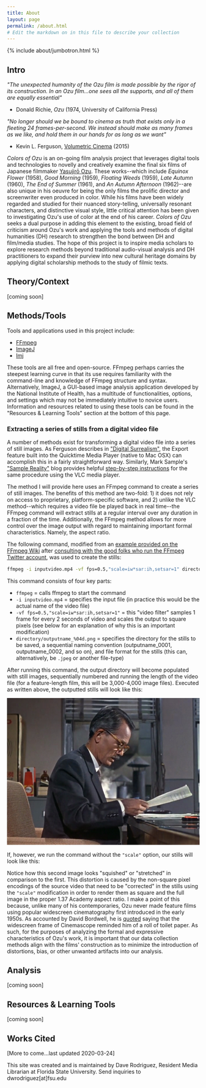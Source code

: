 ```yaml
---
title: About
layout: page
permalink: /about.html
# Edit the markdown on in this file to describe your collection
---
```


{% include about/jumbotron.html %}

## Intro


_"The unexpected humanity of the Ozu film is made possible by the rigor of its construction.
In an Ozu film...one sees all the supports, and all of them are equally essential"_
- Donald Richie, _Ozu_ (1974, University of California Press)

_"No longer should we be bound to cinema as truth that exists only in a fleeting 24 frames-per-second.
We instead should make as many frames as we like, and hold them in our hands for as long as we want"_
- Kevin L. Ferguson, [Volumetric Cinema](http://mediacommons.org/intransition/2015/03/10/volumetric-cinema) (2015)

_Colors of Ozu_ is an on-going film analysis project that leverages digital tools and technologies to novelly and creatively examine the final six films of Japanese filmmaker [Yasujirō Ozu](https://en.wikipedia.org/wiki/Yasujir%C5%8D_Ozu). These works--which include _Equinox Flower_ (1958), _Good Morning_ (1959), _Floating Weeds_ (1959), _Late Autumn_ (1960), _The End of Summer_ (1961), and _An Autumn Afternoon_ (1962)--are also unique in his oeuvre for being the only films the prolific director and screenwriter even produced in color. While his films have been widely regarded and studied for their nuanced story-telling, universally resonant characters, and distinctive visual style, little critical attention has been given to investigating Ozu's use of color at the end of his career. _Colors of Ozu_ seeks a dual purpose in adding this element to the existing, broad field of criticism around Ozu's work and applying the tools and methods of digital humanities (DH) research to strengthen the bond between DH and film/media studies. The hope of this project is to inspire media scholars to explore research methods beyond traditional audio-visual analysis and DH practitioners to expand their purview into new cultural heritage domains by applying digital scholarship methods to the study of filmic texts.


## Theory/Context


[coming soon]

## Methods/Tools


Tools and applications used in this project include:

  * [FFmpeg](https://www.ffmpeg.org/)
  * [ImageJ](https://imagej.nih.gov/ij/)
  * [Imj](http://www.zachwhalen.net/pg/imj/)

These tools are all free and open-source. FFmpeg perhaps carries the steepest learning curve in that its use requires familiarity with the command-line and knowledge of FFmpeg structure and syntax. Alternatively, ImageJ, a GUI-based image analysis application developed by the National Institute of Health, has a multitude of functionalities, options, and settings which may not be immediately intuitive to novice users. Information and resources related to using these tools can be found in the "Resources & Learning Tools" section at the bottom of this page.

### Extracting a series of stills from a digital video file

A number of methods exist for transforming a digital video file into a series of still images. As Ferguson describes in ["Digital Surrealism"](http://www.digitalhumanities.org/dhq/vol/11/1/000276/000276.html), the Export feature built into the Quicktime Media Player (native to Mac OSX) can accomplish this in a fairly straightforward way. Similarly, Mark Sample's ["Sample Reality"](https://www.samplereality.com/) blog provides helpful [step-by-step instructions](https://www.samplereality.com/2017/11/15/image-analysis/) for the same procedure using the VLC media player.

The method I will provide here uses an FFmpeg command to create a series of still images. The benefits of this method are two-fold: 1) it does not rely on access to proprietary, platform-specific software, and 2) unlike the VLC method--which requires a video file be played back in real time--the FFmpeg command will extract stills at a regular interval over any duration in a fraction of the time. Additionally, the FFmpeg method allows for more control over the image output with regard to maintaining important formal characteristics. Namely, the aspect ratio.

The following command, modified from an [example provided on the FFmpeg Wiki](https://trac.ffmpeg.org/wiki/Create%20a%20thumbnail%20image%20every%20X%20seconds%20of%20the%20video) after [consulting with the good folks who run the FFmpeg Twitter account](https://twitter.com/clavilux_of_FL/status/1239969705575636993), was used to create the stills:

```bash
ffmpeg -i inputvideo.mp4 -vf fps=0.5,"scale=iw*sar:ih,setsar=1" directory/outputname_%04d.png
```

This command consists of four key parts:

  * `ffmpeg` = calls ffmpeg to start the command
  * `-i inputvideo.mp4` = specifies the input file (in practice this would be the actual name of the video file)
  * `-vf fps=0.5,"scale=iw*sar:ih,setsar=1"` = this "video filter" samples 1 frame for every 2 seconds of video and scales the output to square pixels (see below for an explanation of why this is an important modification)
  * `directory/outputname_%04d.png` = specifies the directory for the stills to be saved, a sequential naming convention (outputname_0001, outputname_0002, and so on), and file format for the stills (this can, alternatively, be `.jpeg` or another file-type)

After running this command, the output directory will become populated with still images, sequentially numbered and running the length of the video file (for a feature-length film, this will be 3,000-4,000 image files). Executed as written above, the outputted stills will look like this:

![](_includes/image/aaa_square0090.jpg)

If, however, we run the command without the `"scale"` option, our stills will look like this:


Notice how this second image looks "squished" or "stretched" in comparison to the first. This distortion is caused by the non-square pixel encodings of the source video that need to be "corrected" in the stills using the `"scale"` modification in order to render them as square and the full image in the proper 1.37 Academy aspect ratio. I make a point of this because, unlike many of his contemporaries, Ozu never made feature films using popular widescreen cinematography first introduced in the early 1950s. As accounted by David Bordwell, he is [quoted](http://www.davidbordwell.net/blog/2011/04/07/a-matter-of-scope/) saying that the widescreen frame of Cinemascope reminded him of a roll of toilet paper. As such, for the purposes of analyzing the formal and expressive characteristics of Ozu's work, it is important that our data collection methods align with the films' construction as to minimize the introduction of distortions, bias, or other unwanted artifacts into our analysis.


## Analysis   


[coming soon]


## Resources & Learning Tools

[coming soon]


## Works Cited

[More to come...last updated 2020-03-24]

This site was created and is maintained by Dave Rodriguez, Resident Media Librarian at Florida State University. Send inquiries to dwrodriguez[at]fsu.edu
